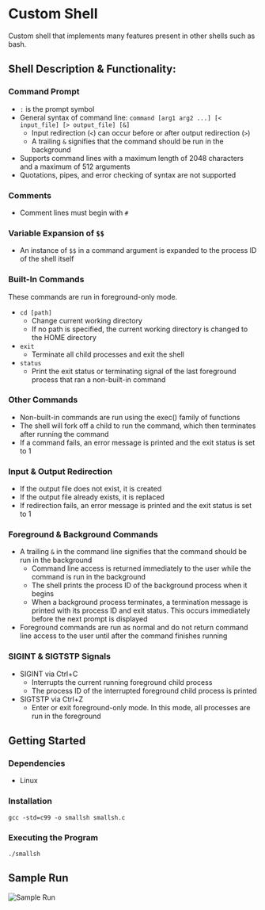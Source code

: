 # Custom Shell

Custom shell that implements many features present in other shells such as bash.

## Shell Description & Functionality:

### Command Prompt

- `:` is the prompt symbol
- General syntax of command line: `command [arg1 arg2 ...] [< input_file] [> output_file] [&]`
  - Input redirection (`<`) can occur before or after output redirection (`>`)
  - A trailing `&` signifies that the command should be run in the background
- Supports command lines with a maximum length of 2048 characters and a maximum of 512 arguments
- Quotations, pipes, and error checking of syntax are not supported

### Comments

- Comment lines must begin with `#`

### Variable Expansion of `$$`

- An instance of `$$` in a command argument is expanded to the process ID of the shell itself

### Built-In Commands

These commands are run in foreground-only mode.

- `cd [path]`
  - Change current working directory
  - If no path is specified, the current working directory is changed to the HOME directory
- `exit`
  - Terminate all child processes and exit the shell
- `status`
  - Print the exit status or terminating signal of the last foreground process that ran a non-built-in command

### Other Commands

- Non-built-in commands are run using the exec() family of functions
- The shell will fork off a child to run the command, which then terminates after running the command
- If a command fails, an error message is printed and the exit status is set to 1

### Input & Output Redirection

- If the output file does not exist, it is created
- If the output file already exists, it is replaced
- If redirection fails, an error message is printed and the exit status is set to 1

### Foreground & Background Commands

- A trailing `&` in the command line signifies that the command should be run in the background
  - Command line access is returned immediately to the user while the command is run in the background
  - The shell prints the process ID of the background process when it begins
  - When a background process terminates, a termination message is printed with its process ID and exit status. This occurs immediately before the next prompt is displayed
- Foreground commands are run as normal and do not return command line access to the user until after the command finishes running

### SIGINT & SIGTSTP Signals

- SIGINT via Ctrl+C
  - Interrupts the current running foreground child process
  - The process ID of the interrupted foreground child process is printed
- SIGTSTP via Ctrl+Z
  - Enter or exit foreground-only mode. In this mode, all processes are run in the foreground

## Getting Started

### Dependencies

- Linux

### Installation

```gcc -std=c99 -o smallsh smallsh.c```

### Executing the Program

```./smallsh```

## Sample Run

![Sample Run](./images/smallsh_ex_run.JPG)

